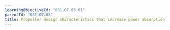 ```yaml
---
learningObjectiveId: "081.07.03.01"
parentId: "081.07.03"
title: Propeller design characteristics that increase power absorption
---
```

